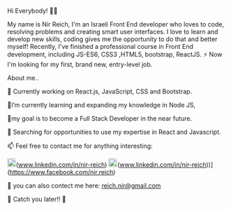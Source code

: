 
Hi Everybody! 👋🏼

My name is Nir Reich, I'm an Israeli  Front End developer who loves to code, resolving problems and creating smart user interfaces.
I love to learn and develop new skills, coding gives me the opportunity to do that and better myself!
Recently, I've finished a professional course in Front End development, including JS-ES6, CSS3 ,HTML5, bootstrap, ReactJS.
⚡ Now I'm looking for my first, brand new, entry-level job.

About me..

🔭 Currently working on React.js, JavaScript, CSS and Bootstrap.

🌱I’m currently learning and expanding my knowledge in Node JS,

🌱my goal is to become a Full Stack Developer in the near future.

🤔 Searching for opportunities to use my expertise in React and Javascript.

📫 Feel free to contact me for anything interesting:

<img src="https://camo.githubusercontent.com/b65faae8871ebbdb99790f2644ea7f3c89800b0c/68747470733a2f2f63646e2e6a7364656c6976722e6e65742f6e706d2f73696d706c652d69636f6e734076332f69636f6e732f6c696e6b6564696e2e737667" height="20px" width="20px"/>(www.linkedin.com/in/nir-reich)
<img src=https://camo.githubusercontent.com/cf4f8d2d15be36d8d350ce33929ef131091abc78/68747470733a2f2f63646e2e6a7364656c6976722e6e65742f6e706d2f73696d706c652d69636f6e734076332f69636f6e732f66616365626f6f6b2e737667 height="20px" width="20px"/>(www.linkedin.com/in/nir-reich))](https://www.facebook.com/nir.reich)

💬 you can also contect me here: [reich.nir@gmail.com](mailto:reich.nir@gmail.com)

🖖 Catch you later!! 🖖

